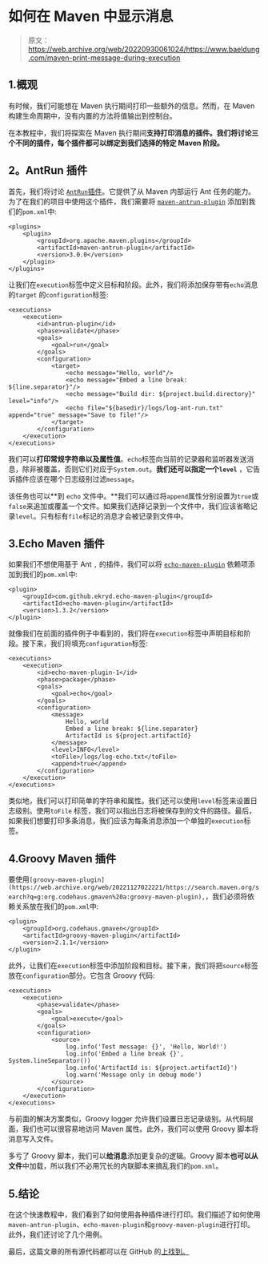 # 如何在 Maven 中显示消息

> 原文：<https://web.archive.org/web/20220930061024/https://www.baeldung.com/maven-print-message-during-execution>

## 1.概观

有时候，我们可能想在 Maven 执行期间打印一些额外的信息。然而，在 Maven 构建生命周期中，没有内置的方法将值输出到控制台。

在本教程中，我们将探索在 Maven 执行期间**支持打印消息的插件。我们将讨论三个不同的插件，每个插件都可以绑定到我们选择的特定 Maven 阶段。**

## 2。AntRun 插件

首先，我们将讨论 [`AntRun`插件](/web/20221127022221/https://www.baeldung.com/maven-ant-task)。它提供了从 Maven 内部运行 Ant 任务的能力。为了在我们的项目中使用这个插件，我们需要将 [`maven-antrun-plugin`](https://web.archive.org/web/20221127022221/https://search.maven.org/search?q=g:org.apache.maven.plugins%20a:maven-antrun-plugin) 添加到我们的`pom.xml`中:

```
<plugins>
    <plugin>
        <groupId>org.apache.maven.plugins</groupId>
        <artifactId>maven-antrun-plugin</artifactId>
        <version>3.0.0</version>
    </plugin>
</plugins>
```

让我们在`execution`标签中定义目标和阶段。此外，我们将添加保存带有`echo`消息的`target` 的`configuration`标签:

```
<executions>
    <execution>
        <id>antrun-plugin</id>
        <phase>validate</phase>
        <goals>
            <goal>run</goal>
        </goals>
        <configuration>
            <target>
                <echo message="Hello, world"/>
                <echo message="Embed a line break: ${line.separator}"/>
                <echo message="Build dir: ${project.build.directory}" level="info"/>
                <echo file="${basedir}/logs/log-ant-run.txt" append="true" message="Save to file!"/>
            </target>
        </configuration>
    </execution>
</executions>
```

我们可以**打印常规字符串以及属性值**。`echo`标签向当前的记录器和监听器发送消息，除非被覆盖，否则它们对应于`System.out`。**我们还可以指定一个`level`** ，它告诉插件应该在哪个日志级别过滤`message`。

该任务也可以**到 `echo` 文件中。**我们可以通过将`append`属性分别设置为`true`或`false`来追加或覆盖一个文件。如果我们选择记录到一个文件中，我们应该省略记录`level`。只有标有`file`标记的消息才会被记录到文件中。

## 3.Echo Maven 插件

如果我们不想使用基于 Ant `,` 的插件，我们可以将 [`echo-maven-plugin`](https://web.archive.org/web/20221127022221/https://search.maven.org/search?q=g:com.github.ekryd.echo-maven-plugin%20a:echo-maven-plugin) 依赖项添加到我们的`pom.xml`中:

```
<plugin>
    <groupId>com.github.ekryd.echo-maven-plugin</groupId>
    <artifactId>echo-maven-plugin</artifactId>
    <version>1.3.2</version>
</plugin>
```

就像我们在前面的插件例子中看到的，我们将在`execution`标签中声明目标和阶段。接下来，我们将填充`configuration`标签:

```
<executions>
    <execution>
        <id>echo-maven-plugin-1</id>
        <phase>package</phase>
        <goals>
            <goal>echo</goal>
        </goals>
        <configuration>
            <message>
                Hello, world
                Embed a line break: ${line.separator}
                ArtifactId is ${project.artifactId}
            </message>
            <level>INFO</level>
            <toFile>/logs/log-echo.txt</toFile>
            <append>true</append>
        </configuration>
    </execution>
</executions>
```

类似地，我们可以打印简单的字符串和属性。我们还可以使用`level`标签来设置日志级别。使用`toFile` 标签，我们可以指出日志将被保存到的文件的路径。最后，如果我们想要打印多条消息，我们应该为每条消息添加一个单独的`execution`标签。

## 4.Groovy Maven 插件

要使用`[groovy-maven-plugin](https://web.archive.org/web/20221127022221/https://search.maven.org/search?q=g:org.codehaus.gmaven%20a:groovy-maven-plugin),`，我们必须将依赖关系放在我们的`pom.xml`中:

```
<plugin>
    <groupId>org.codehaus.gmaven</groupId>
    <artifactId>groovy-maven-plugin</artifactId>
    <version>2.1.1</version>
</plugin>
```

此外，让我们在`execution`标签中添加阶段和目标。接下来，我们将把`source`标签放在`configuration`部分。它包含 Groovy 代码:

```
<executions>
    <execution>
        <phase>validate</phase>
        <goals>
            <goal>execute</goal>
        </goals>
        <configuration>
            <source>
                log.info('Test message: {}', 'Hello, World!')
                log.info('Embed a line break {}', System.lineSeparator())
                log.info('ArtifactId is: ${project.artifactId}')
                log.warn('Message only in debug mode')
            </source>
        </configuration>
    </execution>
</executions>
```

与前面的解决方案类似，Groovy logger 允许我们设置日志记录级别。从代码层面，我们也可以很容易地访问 Maven 属性。此外，我们可以使用 Groovy 脚本将消息写入文件。

多亏了 Groovy 脚本，我们可以**给消息**添加更复杂的逻辑。Groovy 脚本**也可以从文件**中加载，所以我们不必用冗长的内联脚本来搞乱我们的`pom.xml`。

## 5.结论

在这个快速教程中，我们看到了如何使用各种插件进行打印。我们描述了如何使用`maven-antrun-plugin`、`echo-maven-plugin`和`groovy-maven-plugin`进行打印。此外，我们还讨论了几个用例。

最后，这篇文章的所有源代码都可以在 GitHub 的[上找到。](https://web.archive.org/web/20221127022221/https://github.com/eugenp/tutorials/tree/master/maven-modules/maven-printing-plugins)